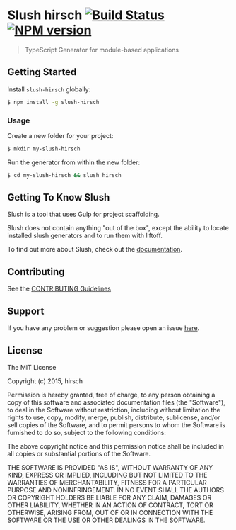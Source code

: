 # Slush hirsch [![Build Status](https://secure.travis-ci.org/hirsch88/slush-hirsch.png?branch=master)](https://travis-ci.org/hirsch88/slush-hirsch) [![NPM version](https://badge-me.herokuapp.com/api/npm/slush-hirsch.png)](http://badges.enytc.com/for/npm/slush-hirsch)

> TypeScript Generator for module-based applications


## Getting Started

Install `slush-hirsch` globally:

```bash
$ npm install -g slush-hirsch
```

### Usage

Create a new folder for your project:

```bash
$ mkdir my-slush-hirsch
```

Run the generator from within the new folder:

```bash
$ cd my-slush-hirsch && slush hirsch
```

## Getting To Know Slush

Slush is a tool that uses Gulp for project scaffolding.

Slush does not contain anything "out of the box", except the ability to locate installed slush generators and to run them with liftoff.

To find out more about Slush, check out the [documentation](https://github.com/slushjs/slush).

## Contributing

See the [CONTRIBUTING Guidelines](https://github.com/hirsch88/slush-hirsch/blob/master/CONTRIBUTING.md)

## Support
If you have any problem or suggestion please open an issue [here](https://github.com/hirsch88/slush-hirsch/issues).

## License 

The MIT License

Copyright (c) 2015, hirsch

Permission is hereby granted, free of charge, to any person
obtaining a copy of this software and associated documentation
files (the "Software"), to deal in the Software without
restriction, including without limitation the rights to use,
copy, modify, merge, publish, distribute, sublicense, and/or sell
copies of the Software, and to permit persons to whom the
Software is furnished to do so, subject to the following
conditions:

The above copyright notice and this permission notice shall be
included in all copies or substantial portions of the Software.

THE SOFTWARE IS PROVIDED "AS IS", WITHOUT WARRANTY OF ANY KIND,
EXPRESS OR IMPLIED, INCLUDING BUT NOT LIMITED TO THE WARRANTIES
OF MERCHANTABILITY, FITNESS FOR A PARTICULAR PURPOSE AND
NONINFRINGEMENT. IN NO EVENT SHALL THE AUTHORS OR COPYRIGHT
HOLDERS BE LIABLE FOR ANY CLAIM, DAMAGES OR OTHER LIABILITY,
WHETHER IN AN ACTION OF CONTRACT, TORT OR OTHERWISE, ARISING
FROM, OUT OF OR IN CONNECTION WITH THE SOFTWARE OR THE USE OR
OTHER DEALINGS IN THE SOFTWARE.

